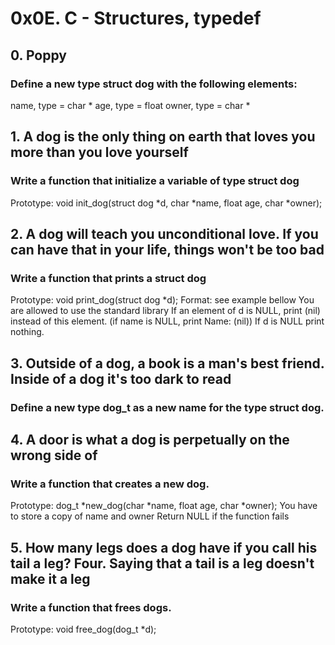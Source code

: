 # 0x0E. C - Structures, typedef

## 0. Poppy

### Define a new type struct dog with the following elements:

name, type = char *
age, type = float
owner, type = char *


## 1. A dog is the only thing on earth that loves you more than you love yourself

### Write a function that initialize a variable of type struct dog

Prototype: void init_dog(struct dog *d, char *name, float age, char *owner); 

## 2. A dog will teach you unconditional love. If you can have that in your life, things won't be too bad

### Write a function that prints a struct dog

Prototype: void print_dog(struct dog *d);
Format: see example bellow
You are allowed to use the standard library
If an element of d is NULL, print (nil) instead of this element. (if name is NULL, print Name: (nil))
If d is NULL print nothing.

## 3. Outside of a dog, a book is a man's best friend. Inside of a dog it's too dark to read

### Define a new type dog_t as a new name for the type struct dog.

## 4. A door is what a dog is perpetually on the wrong side of

### Write a function that creates a new dog.

Prototype: dog_t *new_dog(char *name, float age, char *owner);
You have to store a copy of name and owner
Return NULL if the function fails


## 5. How many legs does a dog have if you call his tail a leg? Four. Saying that a tail is a leg doesn't make it a leg

### Write a function that frees dogs.

Prototype: void free_dog(dog_t *d);

